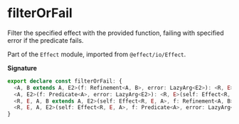# filterOrFail

Filter the specified effect with the provided function, failing with specified
error if the predicate fails.

Part of the `Effect` module, imported from `@effect/io/Effect`.

**Signature**

```ts
export declare const filterOrFail: {
  <A, B extends A, E2>(f: Refinement<A, B>, error: LazyArg<E2>): <R, E>(self: Effect<R, E, A>) => Effect<R, E2 | E, B>
  <A, E2>(f: Predicate<A>, error: LazyArg<E2>): <R, E>(self: Effect<R, E, A>) => Effect<R, E2 | E, A>
  <R, E, A, B extends A, E2>(self: Effect<R, E, A>, f: Refinement<A, B>, error: LazyArg<E2>): Effect<R, E | E2, B>
  <R, E, A, E2>(self: Effect<R, E, A>, f: Predicate<A>, error: LazyArg<E2>): Effect<R, E | E2, A>
}
```
